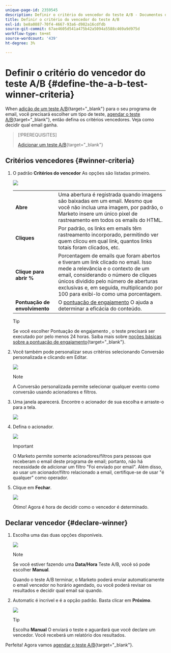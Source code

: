 ```yaml
---
unique-page-id: 2359545
description: Definir o critério do vencedor do teste A/B - Documentos da Marketo - Documentação do produto
title: Definir o critério do vencedor do teste A/B
exl-id: be8a0887-70f4-4667-93a6-d982a16cdfdb
source-git-commit: 67ae4605d541a475b42a5094a5588c469a9d975d
workflow-type: tm+mt
source-wordcount: '439'
ht-degree: 3%

---
```


# Definir o critério do vencedor do teste A/B {#define-the-a-b-test-winner-criteria}

When [adição de um teste A/B](/help/marketo/product-docs/email-marketing/email-programs/email-program-actions/email-test-a-b-test/add-an-a-b-test.md){target=&quot;_blank&quot;} para o seu programa de email, você precisará escolher um tipo de teste, [agendar o teste A/B](/help/marketo/product-docs/email-marketing/email-programs/email-program-actions/email-test-a-b-test/schedule-the-a-b-test.md){target=&quot;_blank&quot;}, então defina os critérios vencedores. Veja como decidir qual email ganha.

>[!PREREQUISITES]
>
>[Adicionar um teste A/B](/help/marketo/product-docs/email-marketing/email-programs/email-program-actions/email-test-a-b-test/add-an-a-b-test.md){target=&quot;_blank&quot;}

## Critérios vencedores {#winner-criteria}

1. O padrão **Critérios do vencedor** As opções são listadas primeiro.

   ![](assets/image2014-9-12-15-3a51-3a3.png)

   <table>
   <tr>
   <td><b>Abre</b></td>
   <td>Uma abertura é registrada quando imagens são baixadas em um email. Mesmo que você não inclua uma imagem, por padrão, o Marketo insere um único pixel de rastreamento em todos os emails do HTML.</td>
   </tr>
   <tr>
   <td><b>Cliques</b></td>
   <td>Por padrão, os links em emails têm rastreamento incorporado, permitindo ver quem clicou em qual link, quantos links totais foram clicados, etc.</td>
   </tr>
   <tr>
   <td><b>Clique para abrir %</b></td>
   <td>Porcentagem de emails que foram abertos e tiveram um link clicado no email. Isso mede a relevância e o contexto de um email, considerando o número de cliques únicos dividido pelo número de aberturas exclusivas e, em seguida, multiplicando por 100 para exibi-lo como uma porcentagem.</td>
   </tr>
   <tr>
   <td><b>Pontuação de envolvimento</b></td>
   <td>O <a href="https://experienceleague.adobe.com/docs/marketo/using/product-docs/email-marketing/drip-nurturing/reports-and-notifications/understanding-the-engagement-score.html" target="_blank">pontuação de engajamento</a> O ajuda a determinar a eficácia do conteúdo.</td>
   </tr>
   </table>

   >[!TIP]
   >
   >Se você escolher Pontuação de engajamento , o teste precisará ser executado por pelo menos 24 horas. Saiba mais sobre [noções básicas sobre a pontuação de engajamento](/help/marketo/product-docs/email-marketing/drip-nurturing/reports-and-notifications/understanding-the-engagement-score.md){target=&quot;_blank&quot;}.

1. Você também pode personalizar seus critérios selecionando Conversão personalizada e clicando em Editar.

   ![](assets/image2014-9-12-15-3a51-3a53.png)

   >[!NOTE]
   >
   >A Conversão personalizada permite selecionar qualquer evento como conversão usando acionadores e filtros.

1. Uma janela aparecerá. Encontre o acionador de sua escolha e arraste-o para a tela.

   ![](assets/image2014-9-12-15-3a52-3a18.png)

1. Defina o acionador.

   ![](assets/image2014-9-12-15-3a53-3a11.png)

   >[!IMPORTANT]
   >
   >O Marketo permite somente acionadores/filtros para pessoas que receberam o email deste programa de email; portanto, não há necessidade de adicionar um filtro &quot;Foi enviado por email&quot;. Além disso, ao usar um acionador/filtro relacionado a email, certifique-se de usar &quot;é qualquer&quot; como operador.

1. Clique em **Fechar**.

   ![](assets/image2014-9-12-15-3a53-3a36.png)

   Ótimo! Agora é hora de decidir como o vencedor é determinado.

## Declarar vencedor {#declare-winner}

1. Escolha uma das duas opções disponíveis.

   ![](assets/image2014-9-12-15-3a53-3a44.png)

   >[!NOTE]
   >
   >Se você estiver fazendo uma **Data/Hora** Teste A/B, você só pode escolher **Manual**.

   Quando o teste A/B terminar, o Marketo poderá enviar automaticamente o email vencedor no horário agendado, ou você poderá revisar os resultados e decidir qual email sai quando.

1. Automatic é incrível e é a opção padrão. Basta clicar em **Próximo**.

   ![](assets/image2014-9-12-15-3a54-3a35.png)

   >[!TIP]
   >
   >Escolha **Manual** O enviará o teste e aguardará que você declare um vencedor. Você receberá um relatório dos resultados.

Perfeita! Agora vamos [agendar o teste A/B](/help/marketo/product-docs/email-marketing/email-programs/email-program-actions/email-test-a-b-test/schedule-the-a-b-test.md){target=&quot;_blank&quot;}.
